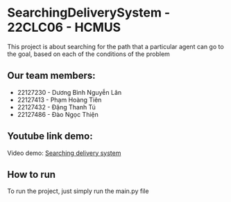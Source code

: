 # SearchingDeliverySystem - 22CLC06 - HCMUS
This project is about searching for the path that a particular agent can go to the goal, based on each of the conditions of the problem

## Our team members:
- 22127230 - Dương Bình Nguyễn Lân
- 22127413 - Phạm Hoàng Tiên
- 22127432 - Đặng Thanh Tú
- 22127486 - Đào Ngọc Thiện

## Youtube link demo:
Video demo: [Searching delivery system](https://youtu.be/mcMx-G52Wak?si=8KgtS7j15AXRcab4)

## How to run
To run the project, just simply run the main.py file
